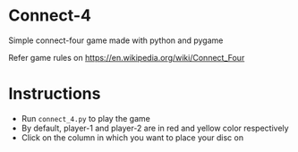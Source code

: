 # Connect-4

Simple connect-four game made with python and pygame

Refer game rules on https://en.wikipedia.org/wiki/Connect_Four

# Instructions
- Run `connect_4.py` to play the game
- By default, player-1 and player-2 are in red and yellow color respectively
- Click on the column in which you want to place your disc on
